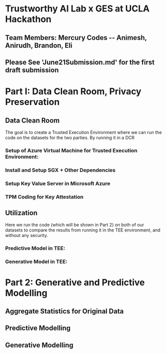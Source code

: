 # Trustworthy AI Lab x GES at UCLA Hackathon

## Team Members: Mercury Codes -- Animesh, Anirudh, Brandon, Eli

## Please See 'June21Submission.md' for the first draft submission

# Part I: Data Clean Room, Privacy Preservation

## Data Clean Room

The goal is to create a Trusted Execution Environment where we can run the code on the datasets for the two parties. By running it in a DCR 

### Setup of Azure Virtual Machine for Trusted Execution Environment:

### Install and Setup SGX + Other Dependencies

### Setup Key Value Server in Microsoft Azure

### TPM Coding for Key Attestation

## Utilization

Here we run the code (which will be shown in Part 2) on both of our datasets to compare the results from running it in the TEE environment, and without any security.

### Predictive Model in TEE:

### Generative Model in TEE:

# Part 2: Generative and Predictive Modelling

## Aggregate Statistics for Original Data

## Predictive Modelling

## Generative Modelling